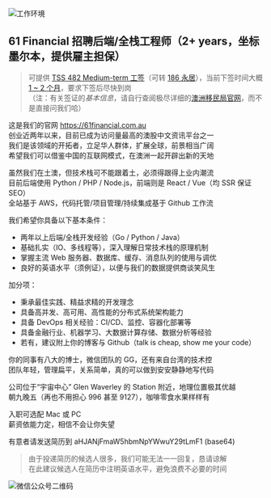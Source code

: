 ![工作环境](./environment.png)

## 61 Financial 招聘后端/全栈工程师（2+ years，坐标墨尔本，提供雇主担保）

> 可提供 [TSS 482 Medium-term 工签](https://immi.homeaffairs.gov.au/visas/getting-a-visa/visa-listing/temporary-skill-shortage-482/medium-term-stream)（可转 [186 永居](https://immi.homeaffairs.gov.au/visas/getting-a-visa/visa-listing/employer-nomination-scheme-186/temporary-residence-transition-stream)），当前下签时间大概 [1 ~ 2 个月](https://immi.homeaffairs.gov.au/visas/getting-a-visa/visa-processing-times/global-visa-processing-times)，要求下签后尽快到岗  
> （注：有关签证的*基本信息*，请自行查阅极尽详细的[澳洲移民局官网](https://immi.homeaffairs.gov.au)，而不是直接问我们哈）

这是我们的官网 https://61financial.com.au  
创业近两年以来，目前已成为访问量最高的澳股中文资讯平台之一  
我们是该领域的开拓者，立足华人群体，扩展全球，前景相当广阔  
希望我们可以借鉴中国的互联网模式，在澳洲一起开辟出新的天地

虽然我们在土澳，但技术栈可不能跟着土，必须得跟得上业内潮流  
目前后端使用 Python / PHP / Node.js，前端则是 React / Vue（均 SSR 保证 SEO）  
全站基于 AWS，代码托管/项目管理/持续集成基于 Github 工作流

我们希望你具备以下基本条件：
* 两年以上后端/全栈开发经验（Go / Python / Java）
* 基础扎实（IO、多线程等），深入理解日常技术栈的原理机制
* 掌握主流 Web 服务器、数据库、缓存、消息队列的使用与调优
* 良好的英语水平（须例证），以便与我们的数据提供商谈笑风生

加分项：
* 秉承最佳实践、精益求精的开发理念
* 具备高并发、高可用、高性能的分布式系统架构能力
* 具备 DevOps 相关经验：CI/CD、监控、容器化部署等
* 具备金融行业、机器学习、大数据计算存储、数据分析等经验
* 若有，建议附上你的博客与 Github（talk is cheap, show me your code）

你的同事有八大的博士，微信团队的 GG，还有来自台湾的技术控  
团队年轻，管理扁平，关系简单，真的可以做到安安静静地写代码

公司位于“宇宙中心” Glen Waverley 的 Station 附近，地理位置极其优越  
朝九晚五（再也不用担心 996 甚至 9127），咖啡零食水果样样有

入职可选配 Mac 或 PC  
薪资依能力定，相信不会让你失望

有意者请发送简历到 aHJANjFmaW5hbmNpYWwuY29tLmF1 (base64)

> 由于投递简历的候选人很多，我们可能无法一一回复，恳请谅解  
> 在此建议候选人在简历中注明英语水平，避免浪费不必要的时间

![微信公众号二维码](./qrcode.png)
